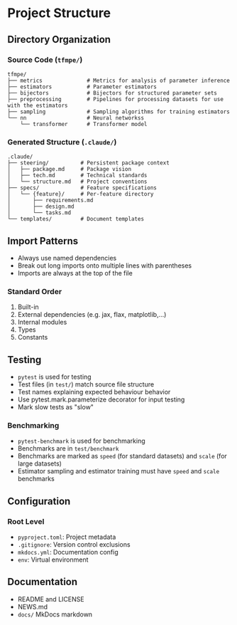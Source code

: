 # Project Structure

## Directory Organization

### Source Code (`tfmpe/`)
```
tfmpe/
├── metrics              # Metrics for analysis of parameter inference
├── estimators           # Parameter estimators
├── bijectors            # Bijectors for structured parameter sets
├── preprocessing        # Pipelines for processing datasets for use with the estimators
├── sampling             # Sampling algorithms for training estimators
└── nn                   # Neural networkss
    └── transformer      # Transformer model
```

### Generated Structure (`.claude/`)
```
.claude/
├── steering/          # Persistent package context
│   ├── package.md     # Package vision
│   ├── tech.md        # Technical standards
│   └── structure.md   # Project conventions
├── specs/             # Feature specifications
│   └── {feature}/     # Per-feature directory
│       ├── requirements.md
│       ├── design.md
│       └── tasks.md
└── templates/         # Document templates
```

## Import Patterns

  * Always use named dependencies
  * Break out long imports onto multiple lines with parentheses
  * Imports are always at the top of the file

### Standard Order

  1. Built-in
  2. External dependencies (e.g. jax, flax, matplotlib,...)
  3. Internal modules
  4. Types
  5. Constants

## Testing

  - `pytest` is used for testing
  - Test files (in `test/`) match source file structure
  - Test names explaining expected behaviour behavior
  - Use pytest.mark.parameterize decorator for input testing
  - Mark slow tests as "slow"

### Benchmarking

  - `pytest-benchmark` is used for benchmarking
  - Benchmarks are in `test/benchmark`
  - Benchmarks are marked as `speed` (for standard datasets) and `scale` (for large datasets)
  - Estimator sampling and estimator training must have `speed` and `scale` benchmarks

## Configuration

### Root Level
  - `pyproject.toml`: Project metadata
  - `.gitignore`: Version control exclusions
  - `mkdocs.yml`: Documentation config
  - `env`: Virtual environment

## Documentation
  - README and LICENSE
  - NEWS.md
  - `docs/` MkDocs markdown
